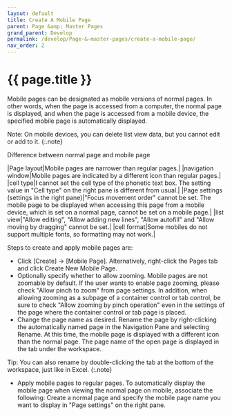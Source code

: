 ```yaml
---
layout: default
title: Create A Mobile Page
parent: Page &amp; Master Pages
grand_parent: Develop
permalink: /develop/Page-&-master-pages/create-a-mobile-page/
nav_order: 2
---
```


# {{ page.title }}

Mobile pages can be designated as mobile versions of normal pages. In other words, when the page is accessed from a computer, the normal page is displayed, and when the page is accessed from a mobile device, the specified mobile page is automatically displayed.

Note: On mobile devices, you can delete list view data, but you cannot edit or add to it.
{:.note}

Difference between normal page and mobile page

|Page layout|Mobile pages are narrower than regular pages.|
|navigation window|Mobile pages are indicated by a different icon than regular pages.|
|cell type|I cannot set the cell type of the phonetic text box. The setting value in "Cell type" on the right pane is different from usual.|
|Page settings (settings in the right pane)|"Focus movement order" cannot be set. The mobile page to be displayed when accessing this page from a mobile device, which is set on a normal page, cannot be set on a mobile page.|
|list view|"Allow editing", "Allow adding new lines", "Allow autofill" and "Allow moving by dragging" cannot be set.|
|cell format|Some mobiles do not support multiple fonts, so formatting may not work.|

Steps to create and apply mobile pages are:
- Click [Create] → [Mobile Page]. Alternatively, right-click the Pages tab and click Create New Mobile Page.
- Optionally specify whether to allow zooming. Mobile pages are not zoomable by default. If the user wants to enable page zooming, please check "Allow pinch to zoom" from page settings. In addition, when allowing zooming as a subpage of a container control or tab control, be sure to check "Allow zooming by pinch operation" even in the settings of the page where the container control or tab page is placed.
- Change the page name as desired. Rename the page by right-clicking the automatically named page in the Navigation Pane and selecting Rename. At this time, the mobile page is displayed with a different icon than the normal page. The page name of the open page is displayed in the tab under the workspace.

Tip: You can also rename by double-clicking the tab at the bottom of the workspace, just like in Excel.
{:.note}
- Apply mobile pages to regular pages. To automatically display the mobile page when viewing the normal page on mobile, associate the following: Create a normal page and specify the mobile page name you want to display in "Page settings" on the right pane.
